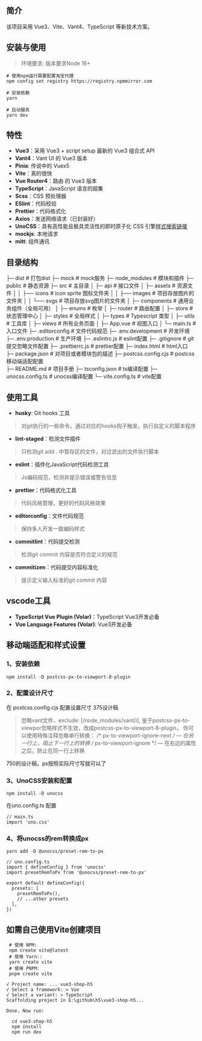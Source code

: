 ## 简介
该项目采用 Vue3、Vite、Vant4、TypeScript 等新技术方案。

## 安装与使用
> 环境要求: 版本要求Node 16+

```
# 使用npm运行需要配置淘宝代理
npm config set registry https://registry.npmmirror.com

# 安装依赖
yarn

# 启动服务
yarn dev
```

## 特性

- **Vue3**：采用 Vue3 + script setup 最新的 Vue3 组合式 API
- **Vant4**：Vant UI 的 Vue3 版本
- **Pinia**: 传说中的 Vuex5
- **Vite**：真的很快
- **Vue Router4**：路由 的 Vue3 版本
- **TypeScript**：JavaScript 语言的超集
- **Scss**：CSS 预处理器
- **ESlint**：代码校验
- **Prettier**：代码格式化
- **Axios**：发送网络请求（已封装好）
- **UnoCSS**：具有高性能且极具灵活性的即时原子化 CSS 引擎[样式搜索链接](https://unocss.dev/interactive/)
- **mockjs**: 本地请求
- **mitt**: 组件通讯

## 目录结构

├─ dist               # 打包dist
├─ mock               # mock服务
├─ node_modules       # 模块和插件
├─ public             # 静态资源
├─ src                # 主目录
│  ├─ api             # 接口文件
│  ├─ assets          # 资源文件
│  │  ├── icons       # icon sprite 图标文件夹
│  │  ├── images      # 项目存放图片的文件夹
│  │  └── svgs        # 项目存放svg图片的文件夹
│  ├─ components      # 通用业务组件（全局可用）
│  ├─ enums           # 枚举
│  ├─ router          # 路由配置
│  ├─ store           # 状态管理中心
│  ├─ styles          # 全局样式
│  ├─ types           # Typescript 类型
│  ├─ utils           # 工具库
│  ├─ views           # 所有业务页面
│  ├─ App.vue         # 视图入口
│  └─ main.ts         # 入口文件
├─ .editorconfig      # 文件代码规范
├─ .env.development   # 开发环境
├─ .env.production    # 生产环境
├─ .eslintrc.js       # eslint配置
├─ .gitignore         # git提交忽略文件配置
├─ .prettierrc.js     # prettier配置
├─ index.html         # html入口
├─ package.json       # 对项目或者模块包的描述
├─ postcss.config.cjs # postcss移动端适配配置       
├─ README.md          # 项目手册
├─ tsconfig.json      # ts编译配置
├─ unocss.config.ts   # unocss编译配置
└─ vite.config.ts     # vite配置

## 使用工具
- **husky**: Git hooks 工具
> 对git执行的一些命令，通过对应的hooks钩子触发，执行自定义的脚本程序

- **lint-staged**：检测文件插件
> 只检测git add . 中暂存区的文件，对过滤出的文件执行脚本

- **eslint**：插件化JavaScript代码检测工具
> Js编码规范，检测并提示错误或警告信息

- **prettier**：代码格式化工具
> 代码风格管理，更好的代码风格效果

- **editorconfig**：文件代码规范
> 保持多人开发一致编码样式

- **commitlint**：代码提交检测
> 检测git commit 内容是否符合定义的规范

- **commitizen**：代码提交内容标准化
> 提示定义输入标准的git commit 内容


## vscode工具
- **TypeScript Vue Plugin (Volar)**：TypeScript Vue3开发必备
- **Vue Language Features (Volar)**: Vue3开发必备

## 移动端适配和样式设置
### 1、安装依赖

```
npm install -D postcss-px-to-viewport-8-plugin
```
### 2、配置设计尺寸
在 postcss.config.cjs 配置设置尺寸 375设计稿
> 忽略vant文件，exclude: [/node_modules\/vant/i],
> 鉴于postcss-px-to-viewpor忽略样式不生效，改成postcss-px-to-viewport-8-plugin， 
你可以使用特殊注释忽略单行转换：
/* px-to-viewport-ignore-next */ — 在另一行上，阻止下一行上的转换 
/* px-to-viewport-ignore */ — 在右边的属性之后，防止在同一行上转换 

750的设计稿，px按照实际尺寸写就可以了

### 3、UnoCSS安装和配置
```
npm install -D unocss
```
在uno.config.ts 配置
```
// main.ts
import 'uno.css'
```

### 4、将unocss的rem转换成px
```
yarn add -D @unocss/preset-rem-to-px
```
```
// uno.config.ts
import { defineConfig } from 'unocss'
import presetRemToPx from '@unocss/preset-rem-to-px'

export default defineConfig({
  presets: [
    presetRemToPx(),
    // ...other presets
  ],
})
```

## 如需自己使用Vite创建项目
```
 # 使用 NPM:
 npm create vite@latest
 # 使用 Yarn::
 yarn create vite
 # 使用 PNPM:
 pnpm create vite
```

```
√ Project name: ... vue3-shop-h5
√ Select a framework: » Vue
√ Select a variant: » TypeScript
Scaffolding project in E:\github\h5\vue3-shop-h5...

Done. Now run:

  cd vue3-shop-h5
  npm install
  npm run dev
```